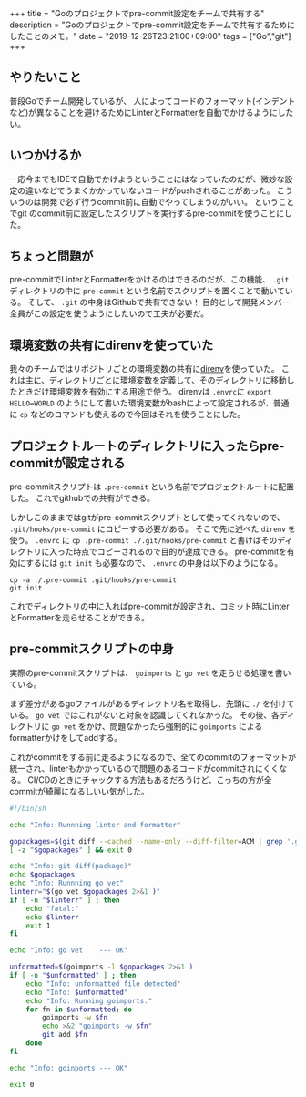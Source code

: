 +++
title = "Goのプロジェクトでpre-commit設定をチームで共有する"
description = "Goのプロジェクトでpre-commit設定をチームで共有するためにしたことのメモ。"
date = "2019-12-26T23:21:00+09:00"
tags = ["Go","git"]
+++

## やりたいこと

普段Goでチーム開発しているが、
人によってコードのフォーマット(インデントなど)が異なることを避けるためにLinterとFormatterを自動でかけるようにしたい。

<!--more-->

## いつかけるか

一応今までもIDEで自動でかけようということにはなっていたのだが、微妙な設定の違いなどでうまくかかっていないコードがpushされることがあった。
こういうのは開発で必ず行うcommit前に自動でやってしまうのがいい。
ということでgit のcommit前に設定したスクリプトを実行するpre-commitを使うことにした。

## ちょっと問題が

pre-commitでLinterとFormatterをかけるのはできるのだが、この機能、 `.git` ディレクトリの中に `pre-commit` という名前でスクリプトを置くことで動いている。
そして、 `.git` の中身はGithubで共有できない！
目的として開発メンバー全員がこの設定を使うようにしたいので工夫が必要だ。

## 環境変数の共有にdirenvを使っていた

我々のチームではリポジトリごとの環境変数の共有に[direnv](https://github.com/direnv/direnv)を使っていた。
これは主に、ディレクトリごとに環境変数を定義して、そのディレクトリに移動したときだけ環境変数を有効にする用途で使う。
direnvは `.envrc`に `export HELLO=WORLD` のようにして書いた環境変数がbashによって設定されるが、普通に `cp` などのコマンドも使えるので今回はそれを使うことにした。

## プロジェクトルートのディレクトリに入ったらpre-commitが設定される

pre-commitスクリプトは `.pre-commit` という名前でプロジェクトルートに配置した。
これでgithubでの共有ができる。

しかしこのままではgitがpre-commitスクリプトとして使ってくれないので、 `.git/hooks/pre-commit` にコピーする必要がある。
そこで先に述べた `direnv` を使う。
`.envrc` に `cp .pre-commit ./.git/hooks/pre-commit` と書けばそのディレクトリに入った時点でコピーされるので目的が達成できる。
pre-commitを有効にするには `git init` も必要なので、 `.envrc` の中身は以下のようになる。

```
cp -a ./.pre-commit .git/hooks/pre-commit
git init
```

これでディレクトリの中に入ればpre-commitが設定され、コミット時にLinterとFormatterを走らせることができる。

## pre-commitスクリプトの中身

実際のpre-commitスクリプトは、 `goimports` と `go vet` を走らせる処理を書いている。


まず差分があるgoファイルがあるディレクトリ名を取得し、先頭に `./` を付けている。 `go vet` ではこれがないと対象を認識してくれなかった。
その後、各ディレクトリに `go vet` をかけ、問題なかったら強制的に `goimports` によるformatterかけをしてaddする。

これがcommitをする前に走るようになるので、全てのcommitのフォーマットが統一され、linterもかかっているので問題のあるコードがcommitされにくくなる。
CI/CDのときにチャックする方法もあるだろうけど、こっちの方が全commitが綺麗になるしいい気がした。


``` bash
#!/bin/sh

echo "Info: Runnning linter and formatter"

gopackages=$(git diff --cached --name-only --diff-filter=ACM | grep '.go$'| xargs -n1 dirname| sort -u| sed 's/^/.\//' )
[ -z "$gopackages" ] && exit 0

echo "Info: git diff(package)"
echo $gopackages
echo "Info: Runnning go vet"
linterr="$(go vet $gopackages 2>&1 )"
if [ -n "$linterr" ] ; then
    echo "fatal:"
    echo $linterr
    exit 1
fi

echo "Info: go vet    --- OK"

unformatted=$(goimports -l $gopackages 2>&1 )
if [ -n "$unformatted" ] ; then
    echo "Info: unformatted file detected"
    echo "Info: $unformatted"
    echo "Info: Running goimports."
    for fn in $unformatted; do
        goimports -w $fn
        echo >&2 "goimports -w $fn"
        git add $fn
    done
fi

echo "Info: goinports --- OK"

exit 0
```
